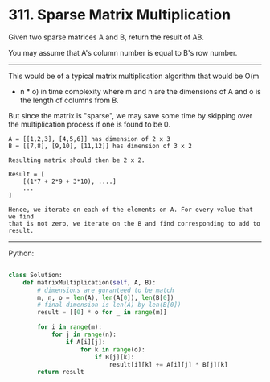 # 311. Sparse Matrix Multiplication

Given two sparse matrices A and B, return the result of AB.

You may assume that A's column number is equal to B's row number.

---

This would be of a typical matrix multiplication algorithm that would be O(m
* n * o) in time complexity where m and n are the dimensions of A and o is the
  length of columns from B.

But since the matrix is "sparse", we may save some time by skipping over the
multiplication process if one is found to be 0.

```
A = [[1,2,3], [4,5,6]] has dimension of 2 x 3
B = [[7,8], [9,10], [11,12]] has dimension of 3 x 2

Resulting matrix should then be 2 x 2.

Result = [
    [(1*7 + 2*9 + 3*10), ....]
    ...
]

Hence, we iterate on each of the elements on A. For every value that we find
that is not zero, we iterate on the B and find corresponding to add to result.
```

---

Python:

```python

class Solution:
    def matrixMultiplication(self, A, B):
        # dimensions are guranteed to be match
        m, n, o = len(A), len(A[0]), len(B[0])
        # final dimension is len(A) by len(B[0])
        result = [[0] * o for _ in range(m)]

        for i in range(m):
            for j in range(n):
                if A[i][j]:
                    for k in range(o):
                        if B[j][k]:
                            result[i][k] += A[i][j] * B[j][k]
        return result
```
